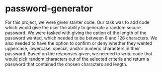 # password-generator

For this project, we were given starter code. Our task was to add code which would give the user the ability to generate a random secure password. We were tasked with giving the option of the length of the password wanted, which needed to be between 8 and 128 characters. We also needed to have the option to confirm or deny whether they wanted uppercase, lowercase, special, and/or numeric characters in their password. Based on the responses given, we needed to write code that would pick random characters out of the selected criteria and return a password that contained the chosen characters and length.


